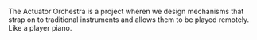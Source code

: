 The Actuator Orchestra is a project wheren we design mechanisms that strap on to traditional instruments and allows them to be played remotely.  Like a player piano.  
